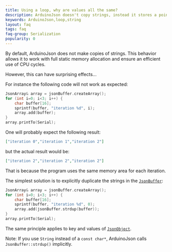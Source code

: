 ```yaml
---
title: Using a loop, why are values all the same?
description: ArduinoJson doesn't copy strings, instead it stores a pointer.
keywords: ArduinoJson,loop,string
layout: faq
tags: faq
faq-group: Serialization
popularity: 0
---
```


By default, ArduinoJson does not make copies of strings.
This behavior allows it to work with full static memory allocation and ensure an efficient use of CPU cycles.

However, this can have surprising effects...

For instance the following code will not work as expected:

```c++
JsonArray& array = jsonBuffer.createArray();
for (int i=0; i<3; i++) {
    char buffer[16];
    sprintf(buffer, "iteration %d", i);
    array.add(buffer);
}
array.printTo(Serial);
```

One will probably expect the following result:

```json
["iteration 0","iteration 1","iteration 2"]
```

but the actual result would be:

```json
["iteration 2","iteration 2","iteration 2"]
```

That is because the program uses the same memory area for each iteration.

The simplest solution is to explicitly duplicate the strings in the [`JsonBuffer`]({{site.baseurl}}/api/jsonbuffer/):

```c++
JsonArray& array = jsonBuffer.createArray();
for (int i=0; i<3; i++) {
    char buffer[16];
    sprintf(buffer, "iteration %d", 0);
    array.add(jsonBuffer.strdup(buffer));
}
array.printTo(Serial);
```

The same principle applies to key and values of [`JsonObject`]({{site.baseurl}}/api/jsonobject/).

Note: If you use `String` instead of a `const char*`, ArduinoJson calls `JsonBuffer::strdup()` implicitly.